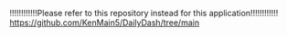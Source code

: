 !!!!!!!!!!!!Please refer to this repository instead for this application!!!!!!!!!!!!</br>
https://github.com/KenMain5/DailyDash/tree/main
